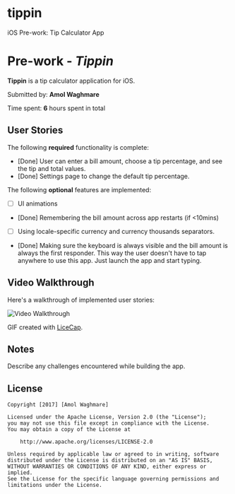 # tippin
iOS Pre-work: Tip Calculator App

# Pre-work - *Tippin*

**Tippin** is a tip calculator application for iOS.

Submitted by: **Amol Waghmare**

Time spent: **6** hours spent in total

## User Stories

The following **required** functionality is complete:

* [Done] User can enter a bill amount, choose a tip percentage, and see the tip and total values.
* [Done] Settings page to change the default tip percentage.

The following **optional** features are implemented:
* [ ] UI animations
* [Done] Remembering the bill amount across app restarts (if <10mins)
* [ ] Using locale-specific currency and currency thousands separators.
* [Done] Making sure the keyboard is always visible and the bill amount is always the first responder. This way the user doesn't have to tap anywhere to use this app. Just launch the app and start typing.

## Video Walkthrough 

Here's a walkthrough of implemented user stories:

<img src='https://gifyu.com/images/Tippinec419.gif' title='Video Walkthrough' width='' alt='Video Walkthrough' charset="utf-8"/>

GIF created with [LiceCap](http://www.cockos.com/licecap/).

## Notes

Describe any challenges encountered while building the app.

## License

    Copyright [2017] [Amol Waghmare]

    Licensed under the Apache License, Version 2.0 (the "License");
    you may not use this file except in compliance with the License.
    You may obtain a copy of the License at

        http://www.apache.org/licenses/LICENSE-2.0

    Unless required by applicable law or agreed to in writing, software
    distributed under the License is distributed on an "AS IS" BASIS,
    WITHOUT WARRANTIES OR CONDITIONS OF ANY KIND, either express or implied.
    See the License for the specific language governing permissions and
    limitations under the License.
